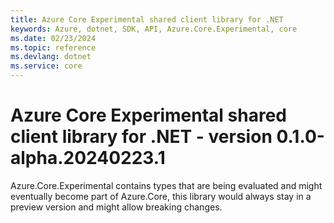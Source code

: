 ```yaml
---
title: Azure Core Experimental shared client library for .NET
keywords: Azure, dotnet, SDK, API, Azure.Core.Experimental, core
ms.date: 02/23/2024
ms.topic: reference
ms.devlang: dotnet
ms.service: core
---
```

# Azure Core Experimental shared client library for .NET - version 0.1.0-alpha.20240223.1 


Azure.Core.Experimental contains types that are being evaluated and might eventually become part of Azure.Core, this library would always stay in a preview version and might allow breaking changes.


